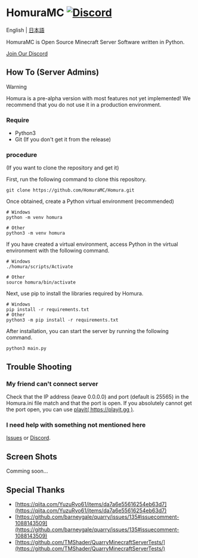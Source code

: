 # HomuraMC [![Discord](https://img.shields.io/discord/1141329766889300070.svg?label=&logo=discord&logoColor=ffffff&color=7389D8&labelColor=6A7EC2)](https://discord.gg/967gvTTEWc)
English | [日本語](README_JA.md)

HomuraMC is Open Source Minecraft Server Software written in Python.  

[Join Our Discord](https://discord.gg/967gvTTEWc)
## How To (Server Admins)
> [!WARNING]  
> Homura is a pre-alpha version with most features not yet implemented! We recommend that you do not use it in a production environment. 
### Require
* Python3
* Git (If you don't get it from the release)
### procedure
(If you want to clone the repository and get it)

First, run the following command to clone this repository.
```
git clone https://github.com/HomuraMC/Homura.git
```
Once obtained, create a Python virtual environment (recommended)
```
# Windows
python -m venv homura

# Other
python3 -m venv homura
```
If you have created a virtual environment, access Python in the virtual environment with the following command.
```
# Windows
./homura/scripts/Activate

# Other
source homura/bin/activate
```
Next, use pip to install the libraries required by Homura.
```
# Windows
pip install -r requirements.txt
# Other
python3 -m pip install -r requirements.txt
```
After installation, you can start the server by running the following command.
```
python3 main.py
```

## Trouble Shooting
### My friend can't connect server
Check that the IP address (leave 0.0.0.0) and port (default is 25565) in the Homura.ini file match and that the port is open. If you absolutely cannot get the port open, you can use [playit( https://playit.gg )](https://playit.gg/).

### I need help with something not mentioned here
[Issues](https://github.com/HomuraMC/Homura/issues) or [Discord](https://discord.gg/967gvTTEWc).

## Screen Shots
Comming soon...

## Special Thanks
- [https://qiita.com/YuzuRyo61/items/da7a6e55616254eb63d7](https://qiita.com/YuzuRyo61/items/da7a6e55616254eb63d7)
- [https://github.com/barneygale/quarry/issues/135#issuecomment-1088143509](https://github.com/barneygale/quarry/issues/135#issuecomment-1088143509)
- [https://github.com/TMShader/QuarryMinecraftServerTests/](https://github.com/TMShader/QuarryMinecraftServerTests/)
